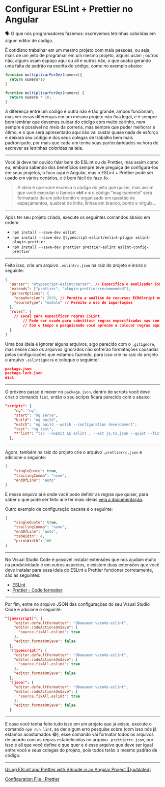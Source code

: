 # Configurar ESLint + Prettier no Angular

<aside>
🗣 O que nós programadores fazemos: escrevemos letrinhas coloridas em algum editor de código.

</aside>

É cotidiano trabalhar em um mesmo projeto com mais pessoas, ou seja, mais de um jeito de programar em um mesmo projeto, alguns usam ; outros não, alguns usam espaço aqui ou ali e outros não, o que acaba gerando uma falta de padrão na escrita do código, como no exemplo abaixo:

```jsx
function multiplicarPorDez(numero){
  return numero*10
}
```

```jsx
function multiplicarPorDez(numero) {
  return numero * 10;
}
```

A diferença entre um código e outra não é tão grande, ambos funcionam, mas ver essas diferenças em um mesmo projeto não fica legal, e é sempre bom lembrar que devemos cuidar do código com muito carinho, nem sempre é possível no meio da correria, mas sempre que puder melhorar é ótimo, e o que será apresentado aqui não vai custar quase nada de esforço e deixará seu código e dos seus colegas de trabalho bem mais padronizado, por mais que cada um tenha suas particularidades na hora de escrever as letrinhas coloridas na tela.

---

Você já deve ter ouvido falar bem do ESLint ou do Prettier, mas assim como eu, embora sabendo dos benefícios sempre teve preguiça de configura-los em seus projetos, o foco aqui é Angular, mas o ESLint + Prettier pode ser usado em vários cenários, e é bem fácil de faze-lo.

> A ideia é que você escreva o código do jeito que quiser, mas assim que você executar o famoso **ctrl + s** o código “magicamente” será formatado de um jeito bonito e organizado em questão de espaçamentos, quebrar de linha, linhas em branco, ponto e vírgula…
> 

---

Após ter seu projeto criado, execute os seguintes comandos abaixo em ordem:

- `npm install --save-dev eslint`
- `npm install --save-dev @typescript-eslint/eslint-plugin eslint-plugin-prettier`
- `npm install --save-dev prettier prettier-eslint eslint-config-prettier`

---

Feito isso, crie um arquivo `.eslintrc.json` na raiz do projeto e insira o seguinte:

```json
{
  "parser": "@typescript-eslint/parser", // Especifica o analisador ESLint
  "extends": ["prettier", "plugin:prettier/recommended"],
  "parserOptions": {
    "ecmaVersion": 2020, // Permite a análise de recursos ECMAScript modernos
    "sourceType": "module" // Permite o uso de importações
  },
  "rules": {
    // Local para especificar regras ESLint.
		// Pode ser usado para substituir regras especificadas nas configurações estendidas.
		// Com o tempo e pesquisando você aprende a colocar regras aqui
  }
}
```

Uma boa ideia é ignorar alguns arquivos, algo parecido com o `.gitignore`, mas nesse caso os arquivos ignorados não sofrerão formatações causadas pelas configurações que estamos fazendo, para isso crie na raiz do projeto o arquivo `.eslintignore` e coloque o seguinte:

```json
package.json
package-lock.json
dist
```

---

O próximo passo é mexer no `package.json`, dentro de scripts você deve criar o comando `lint`, então o seu scripts ficará parecido com o abaixo:

```json
"scripts": {
    "ng": "ng",
    "start": "ng serve",
    "build": "ng build",
    "watch": "ng build --watch --configuration development",
    "test": "ng test",
    **"lint": "tsc --noEmit && eslint . --ext js,ts,json --quiet --fix"**
  },
```

---

Agora, também na raiz do projeto crie o arquivo `.prettierrc.json` e adicione o seguinte:

```json
{
    "singleQuote": true,
    "trailingComma": "none",
    "endOfLine": "auto"
}
```

E nesse arquivo ai é onde você pode definir as regras que quiser, para saber o que pode ser feito ai e ter mais ideias [veja a documentação](https://prettier.io/docs/en/configuration.html).

Outro exemplo de configuração bacana é o seguinte:

```json
{
    "singleQuote": true,
    "trailingComma": "none",
    "endOfLine": "auto",
    "tabWidth": 4,
    "printWidth": 100
}
```

---

No Visual Studio Code é possível instalar extensões que nos ajudam muito na produtividade e em outros aspectos, e existem duas extensões que você deve instalar para essa ideia do ESLint e Prettier funcionar corretamente, são as seguintes:

- [ESLint](https://marketplace.visualstudio.com/items?itemName=dbaeumer.vscode-eslint)
- [Prettier - Code formatter](https://marketplace.visualstudio.com/items?itemName=esbenp.prettier-vscode)

---

Por fim, entre no arquivo JSON das configurações do seu Visual Studio Code e adicione o seguinte:

```json
"[javascript]": {
    "editor.defaultFormatter": "dbaeumer.vscode-eslint",
    "editor.codeActionsOnSave": {
      "source.fixAll.eslint": true
    },
    "editor.formatOnSave": false
  },
  "[typescript]": {
    "editor.defaultFormatter": "dbaeumer.vscode-eslint",
    "editor.codeActionsOnSave": {
      "source.fixAll.eslint": true
    },
    "editor.formatOnSave": false
  },
  "[json]": {
    "editor.defaultFormatter": "dbaeumer.vscode-eslint",
    "editor.codeActionsOnSave": {
      "source.fixAll.eslint": true
    },
    "editor.formatOnSave": false
  }
```

---

E caso você tenha feito tudo isso em um projeto que já existe, execute o comando `npm run lint`, se der algum erro pesquise sobre (com isso nós já estamos acostumados 😂), esse comando vai formatar todos os arquivos de acordo com as regras estabelecidas no arquivo `.prettierrc.json`, por isso é ali que você define o que quer e é esse arquivo que deve ser igual entre você e seus colegas do projeto, pois todos terão o mesmo padrão de código.

---

[Using ESLint and Prettier with VScode in an Angular Project 🚀(outdated)](https://dev.to/dreiv/using-eslint-and-prettier-with-vscode-in-an-angular-project-42ib)

[Configuration File · Prettier](https://prettier.io/docs/en/configuration.html)
